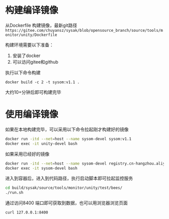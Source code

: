 # 构建编译镜像

从Dockerfile 构建镜像，最新git路径 `https://gitee.com/chuyansz/sysak/blob/opensource_branch/source/tools/monitor/unity/Dockerfile`

构建环境需要以下准备：

1. 安装了docker
2. 可以访问gitee和github

执行以下命令构建
```
docker build -c 2 -t sysom:v1.1 .
```

大约10+分钟后即可构建完毕

# 使用编译镜像

如果在本地构建完毕，可以采用以下命令拉起刚才构建好的镜像

```bash
docker run -itd --net=host --name sysom-devel sysom:v1.1
docker exec -it unity-devel bash
```

如果采用已经好的镜像

```bash
docker run -itd --net=host --name sysom-devel registry.cn-hangzhou.aliyuncs.com/sysom/sysom
docker exec -it sysom-devel bash
```

进入到容器后，进入到代码路径，执行启动脚本即可拉起监控服务

```bash
cd build/sysak/source/tools/monitor/unity/test/bees/
./run.sh
```

通过访问8400 端口即可获取到数据，也可以用浏览器浏览页面

```bash
curl 127.0.0.1:8400
```